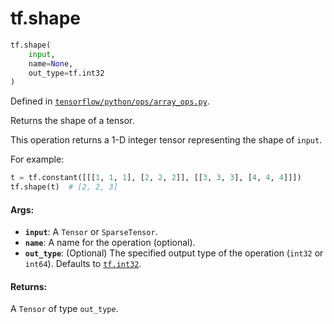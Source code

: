 <div itemscope itemtype="http://developers.google.com/ReferenceObject">
<meta itemprop="name" content="tf.shape" />
<meta itemprop="path" content="Stable" />
</div>

# tf.shape

``` python
tf.shape(
    input,
    name=None,
    out_type=tf.int32
)
```



Defined in [`tensorflow/python/ops/array_ops.py`](/code/stable/tensorflow/python/ops/array_ops.py).

Returns the shape of a tensor.

This operation returns a 1-D integer tensor representing the shape of `input`.

For example:

```python
t = tf.constant([[[1, 1, 1], [2, 2, 2]], [[3, 3, 3], [4, 4, 4]]])
tf.shape(t)  # [2, 2, 3]
```

#### Args:

* <b>`input`</b>: A `Tensor` or `SparseTensor`.
* <b>`name`</b>: A name for the operation (optional).
* <b>`out_type`</b>: (Optional) The specified output type of the operation
    (`int32` or `int64`). Defaults to <a href="../tf.md#int32"><code>tf.int32</code></a>.


#### Returns:

A `Tensor` of type `out_type`.